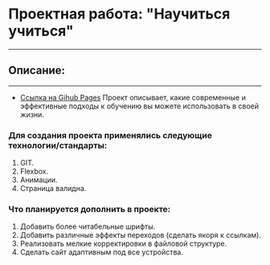 # Проектная работа: "Научиться учиться"
------
## Описание:
------
* [Ссылка на Gihub Pages](https://inextyp.github.io/how-to-learn/)
Проект описывает, какие современные и эффективные подходы к обучению вы можете использовать в своей жизни.
### Для создания проекта применялись следующие технологии/стандарты:
1. GIT.
2. Flexbox.
3. Анимации.
4. Страница валидна.
### Что планируется дополнить в проекте:
1. Добавить более читабельные шрифты.
2. Добавить различные эффекты переходов (сделать якоря к ссылкам).
3. Реализовать мелкие корректировки в файловой структуре.
4. Сделать сайт адаптивным под все устройства.


